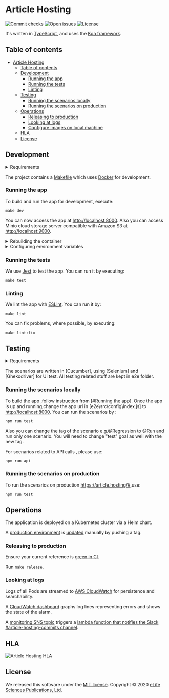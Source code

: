 Article Hosting
========

[![Commit checks][Checks badge]][Checks]
[![Open issues][Open issues badge]][Open issues]
[![License][License badge]][License]

It's written in [TypeScript], and uses the [Koa framework][Koa].

Table of contents
-----------------

- [Article Hosting](#article-hosting)
  - [Table of contents](#table-of-contents)
  - [Development](#development)
    - [Running the app](#running-the-app)
    - [Running the tests](#running-the-tests)
    - [Linting](#linting)
  - [Testing](#testing)
      - [Running the scenarios locally](#running-locally)
      - [Running the scenarios on production](#running-on-production)
  - [Operations](#operations)
    - [Releasing to production](#releasing-to-production)
    - [Looking at logs](#looking-at-logs)
    - [Configure images on local machine](#configure-images-on-local-machine)
  - [HLA](#hla)
  - [License](#license)

Development
-----------

<details>

<summary>Requirements</summary>

- [Docker]
- [GNU Make]
- [Node.js v14.6.0]
- [NPM v6.14.6]

</details>

The project contains a [Makefile] which uses [Docker] for development.

### Running the app

To build and run the app for development, execute:

```shell
make dev
```

You can now access the app at <http://localhost:8000>.
Also you can access Minio cloud storage server compatible with Amazon S3 at <http://localhost:9000>.

<details>

<summary>Rebuilding the container</summary>

Static content is attached to the containers as volumes so most updates are visible without a need to rebuild the
container. However, changes to NPM dependencies, for example, require a rebuild. So you may need to execute

```shell
make dev
```

again before running further commands.

</details>

<details>

<summary>Configuring environment variables</summary>

You can create a `.env` file to pass environment variables to the container:

```
DISQUS_API_KEY=...
```

Re-run `make dev` after modifying this file.

</details>

### Running the tests

We use [Jest] to test the app. You can run it by executing:

```shell
make test
```

### Linting

We lint the app with [ESLint]. You can run it by:

```shell
make lint
```

You can fix problems, where possible, by executing:

```shell
make lint:fix
```

Testing
-----------
<details>

<summary>Requirements</summary>

- [Cucumber 6.0.5](https://www.npmjs.com/package/cucumber)
- [Selenium 3.6.0](https://www.selenium.dev/selenium/docs/api/javascript/index.html)
- [geckodriver 1.1.3](https://www.npmjs.com/package/geckodriver)
- [Node.js v14.6.0]
- [NPM v6.14.6]

</details>

The scenarios are written in [Cucumber], using [Selenium] and [Ghekodriver] for Ui test.
All testing related stuff are kept in e2e folder.

### Running the scenarios locally

To build the app ,follow instruction from [#Running the app].
Once the app is up and running,change the app url in [e2e\src\config\index.js] to  <http://localhost:8000>.
You can run the scenarios by :

```shell
npm run test
```
Also you can change the tag of the scenario e.g.@Regression to @Run and run only one scenario.
You will need to change "test" goal as well with the new tag.

For scenarios related to API calls , please use:

```shell
npm run api
```

### Running the scenarios on production

To run the scenarios on production <https://article.hosting/#>,use:

```shell
npm run test
```

## Operations

The application is deployed on a Kubernetes cluster via a Helm chart.

A [production environment] is [updated][production deployments] manually by pushing a tag.

### Releasing to production

Ensure your current reference is [green in CI][build].

Run `make release`.

### Looking at logs

Logs of all Pods are streamed to [AWS CloudWatch][AWS CloudWatch logs] for persistence and searchability.

A [CloudWatch dashboard] graphs log lines representing errors and shows the state of the alarm.

A [monitoring SNS topic] triggers a [lambda function that notifies the Slack #article-hosting-commits channel][monitoring lambda].

## HLA
![Article Hosting HLA](https://github.com/hivereview/article-hosting/blob/main/.adr/assets/hive-article-hosting-hla.jpg?raw=true "Article Hosting HLA")


License
-------

We released this software under the [MIT license][license]. Copyright © 2020 [eLife Sciences Publications, Ltd][eLife].

[AWS CloudWatch logs]: https://aws.amazon.com/
[Build]: https://github.com/hivereview/article-hosting/actions?query=workflow%3ACI
[Checks]: https://github.com/hivereview/article-hosting/actions
[Checks badge]: https://flat.badgen.net/github/checks/hivereview/article-hosting/main?icon=github
[CloudWatch dashboard]: https://aws.amazon.com/
[Docker]: https://www.docker.com/
[eLife]: https://elifesciences.org/
[ESLint]: https://eslint.org/
[GNU Make]: https://www.gnu.org/software/make/
[Jest]: https://jestjs.io/
[Koa]: https://koajs.com/
[License]: LICENSE.md
[License badge]: https://flat.badgen.net/badge/license/MIT/blue
[Makefile]: Makefile
[Monitoring SNS topic]: https://aws.amazon.com/
[Monitoring lambda]: https://aws.amazon.com/
[Node.js v14.6.0]: https://nodejs.org/en/download/
[NPM v6.14.6]: https://www.npmjs.com/
[Open issues]: https://github.com/hivereview/article-hosting/issues?q=is%3Aissue+is%3Aopen
[Open issues badge]: https://flat.badgen.net/github/open-issues/hivereview/article-hosting?icon=github&color=pink
[Production deployments]: https://github.com/hivereview/article-hosting/actions?query=workflow%3AProduction
[Production environment]: https://article.hosting
[TypeScript]: https://www.typescriptlang.org/
